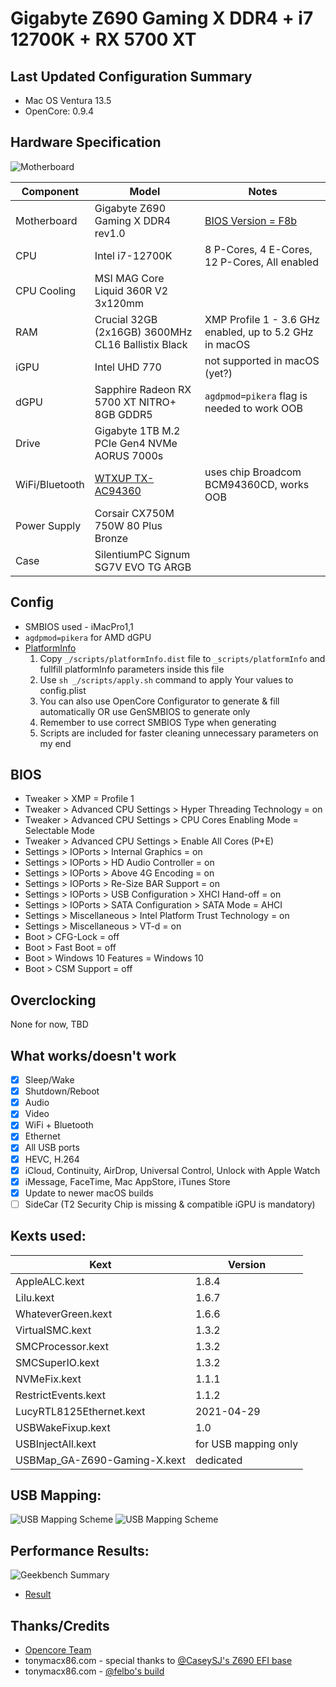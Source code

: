 # Gigabyte Z690 Gaming X DDR4 + i7 12700K + RX 5700 XT

## Last Updated Configuration Summary
- Mac OS Ventura 13.5
- OpenCore: 0.9.4

## Hardware Specification
![Motherboard](/_/mobo.png)

|Component|Model|Notes|
|--|--|--|
|Motherboard|Gigabyte Z690 Gaming X DDR4 rev1.0|[BIOS Version = F8b](/BIOS/Z690GAMINGXDDR4.F8b)|
|CPU|Intel i7-12700K|8 P-Cores, 4 E-Cores, 12 P-Cores, All enabled|
|CPU Cooling|MSI MAG Core Liquid 360R V2 3x120mm||
|RAM|Crucial 32GB (2x16GB) 3600MHz CL16 Ballistix Black|XMP Profile 1 - 3.6 GHz enabled, up to 5.2 GHz in macOS|
|iGPU|Intel UHD 770|not supported in macOS (yet?)|
|dGPU|Sapphire Radeon RX 5700 XT NITRO+ 8GB GDDR5|`agdpmod=pikera` flag is needed to work OOB|
|Drive|Gigabyte 1TB M.2 PCIe Gen4 NVMe AORUS 7000s||
|WiFi/Bluetooth|[WTXUP TX-AC94360](/_/wifi+bt.png)|uses chip Broadcom BCM94360CD, works OOB|
|Power Supply|Corsair CX750M 750W 80 Plus Bronze||
|Case|SilentiumPC Signum SG7V EVO TG ARGB||

## Config
- SMBIOS used - iMacPro1,1
- `agdpmod=pikera` for AMD dGPU
- [PlatformInfo](https://dortania.github.io/OpenCore-Install-Guide/config.plist/comet-lake.html#platforminfo)
    1. Copy `_/scripts/platformInfo.dist` file to `_scripts/platformInfo` and fullfill platformInfo parameters inside this file
    2. Use `sh _/scripts/apply.sh` command to apply Your values to config.plist
    3. You can also use OpenCore Configurator to generate & fill automatically OR use GenSMBIOS to generate only
    4. Remember to use correct SMBIOS Type when generating
    4. Scripts are included for faster cleaning unnecessary parameters on my end

## BIOS
- Tweaker > XMP = Profile 1
- Tweaker > Advanced CPU Settings > Hyper Threading Technology = on
- Tweaker > Advanced CPU Settings > CPU Cores Enabling Mode = Selectable Mode
- Tweaker > Advanced CPU Settings > Enable All Cores (P+E)
- Settings > IOPorts > Internal Graphics = on
- Settings > IOPorts > HD Audio Controller = on
- Settings > IOPorts > Above 4G Encoding = on
- Settings > IOPorts > Re-Size BAR Support = on
- Settings > IOPorts > USB Configuration > XHCI Hand-off = on
- Settings > IOPorts > SATA Configuration > SATA Mode = AHCI
- Settings > Miscellaneous > Intel Platform Trust Technology = on
- Settings > Miscellaneous > VT-d = on
- Boot > CFG-Lock = off
- Boot > Fast Boot = off
- Boot > Windows 10 Features = Windows 10
- Boot > CSM Support = off

## Overclocking
None for now, TBD

## What works/doesn't work
- [x] Sleep/Wake
- [x] Shutdown/Reboot
- [x] Audio
- [x] Video
- [x] WiFi + Bluetooth
- [x] Ethernet
- [x] All USB ports
- [x] HEVC, H.264
- [x] iCloud, Continuity, AirDrop, Universal Control, Unlock with Apple Watch
- [x] iMessage, FaceTime, Mac AppStore, iTunes Store
- [x] Update to newer macOS builds
- [ ] SideCar (T2 Security Chip is missing & compatible iGPU is mandatory)

## Kexts used:
|Kext|Version|
|--|--|
|AppleALC.kext|1.8.4|
|Lilu.kext|1.6.7|
|WhateverGreen.kext|1.6.6|
|VirtualSMC.kext|1.3.2|
|SMCProcessor.kext|1.3.2|
|SMCSuperIO.kext|1.3.2|
|NVMeFix.kext|1.1.1|
|RestrictEvents.kext|1.1.2|
|LucyRTL8125Ethernet.kext|2021-04-29
|USBWakeFixup.kext|1.0
|USBInjectAll.kext|for USB mapping only
|USBMap_GA-Z690-Gaming-X.kext|dedicated

## USB Mapping:
![USB Mapping Scheme](/_/usb_darkMode.png#gh-dark-mode-only)
![USB Mapping Scheme](/_/usb_lightMode.png#gh-light-mode-only)

## Performance Results:
![Geekbench Summary](/_/geekbench.png)
- [Result](https://browser.geekbench.com/v5/cpu/14144616)
  
## Thanks/Credits
- [Opencore Team](https://dortania.github.io/getting-started/)
- tonymacx86.com - special thanks to [@CaseySJ's Z690 EFI base](https://www.tonymacx86.com/threads/gigabyte-z690-aero-g-i5-12600k-amd-rx-6800-xt.317179/)
- tonymacx86.com - [@felbo's build](https://www.tonymacx86.com/threads/felbos-build-gigabyte-z690-gaming-x-ddr4-i7-12700k-amd-rx-580.319197/)
